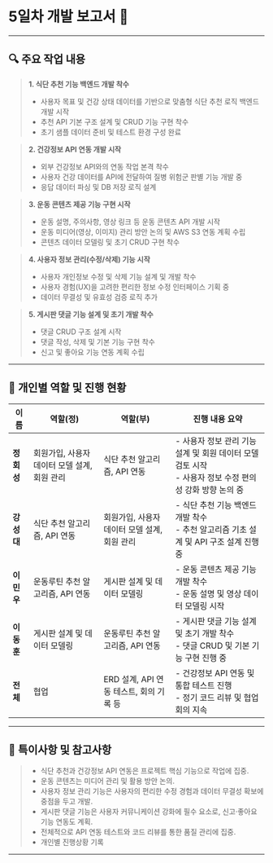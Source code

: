 # 5일차 개발 보고서 📅

---

## 🔍 **주요 작업 내용**

> **1. 식단 추천 기능 백엔드 개발 착수**  
> - 사용자 목표 및 건강 상태 데이터를 기반으로 맞춤형 식단 추천 로직 백엔드 개발 시작  
> - 추천 API 기본 구조 설계 및 CRUD 기능 구현 착수  
> - 초기 샘플 데이터 준비 및 테스트 환경 구성 완료  

> **2. 건강정보 API 연동 개발 시작**  
> - 외부 건강정보 API와의 연동 작업 본격 착수  
> - 사용자 건강 데이터를 API에 전달하여 질병 위험군 판별 기능 개발 중  
> - 응답 데이터 파싱 및 DB 저장 로직 설계  

> **3. 운동 콘텐츠 제공 기능 구현 시작**  
> - 운동 설명, 주의사항, 영상 링크 등 운동 콘텐츠 API 개발 시작  
> - 운동 미디어(영상, 이미지) 관리 방안 논의 및 AWS S3 연동 계획 수립  
> - 콘텐츠 데이터 모델링 및 초기 CRUD 구현 착수  

> **4. 사용자 정보 관리(수정/삭제) 기능 시작**  
> - 사용자 개인정보 수정 및 삭제 기능 설계 및 개발 착수  
> - 사용자 경험(UX)을 고려한 편리한 정보 수정 인터페이스 기획 중  
> - 데이터 무결성 및 유효성 검증 로직 추가  

> **5. 게시판 댓글 기능 설계 및 초기 개발 착수**  
> - 댓글 CRUD 구조 설계 시작  
> - 댓글 작성, 삭제 및 기본 기능 구현 착수  
> - 신고 및 좋아요 기능 연동 계획 수립  

---

## 👥 **개인별 역할 및 진행 현황**

| 이름   | 역할(정)                                     | 역할(부)                                           | **진행 내용 요약**                                         |
|--------|----------------------------------------------|--------------------------------------------------|------------------------------------------------------------|
| **정회성** | 회원가입, 사용자 데이터 모델 설계, 회원 관리 | 식단 추천 알고리즘, API 연동                       | - 사용자 정보 관리 기능 설계 및 회원 데이터 모델 검토 시작<br>- 사용자 정보 수정 편의성 강화 방향 논의 중 |
| **강성대** | 식단 추천 알고리즘, API 연동                  | 회원가입, 사용자 데이터 모델 설계, 회원 관리      | - 식단 추천 기능 백엔드 개발 착수<br>- 추천 알고리즘 기초 설계 및 API 구조 설계 진행 중 |
| **이민우** | 운동루틴 추천 알고리즘, API 연동               | 게시판 설계 및 데이터 모델링                       | - 운동 콘텐츠 제공 기능 개발 착수<br>- 운동 설명 및 영상 데이터 모델링 시작 |
| **이동훈** | 게시판 설계 및 데이터 모델링                   | 운동루틴 추천 알고리즘, API 연동                    | - 게시판 댓글 기능 설계 및 초기 개발 착수<br>- 댓글 CRUD 및 기본 기능 구현 진행 중 |
| **전체** | 협업                                          | ERD 설계, API 연동 테스트, 회의 기록 등             | - 건강정보 API 연동 및 통합 테스트 진행<br>- 정기 코드 리뷰 및 협업 회의 지속 |

---

## 📝 **특이사항 및 참고사항**

> - 식단 추천과 건강정보 API 연동은 프로젝트 핵심 기능으로 작업에 집중.  
> - 운동 콘텐츠는 미디어 관리 및 활용 방안 논의.  
> - 사용자 정보 관리 기능은 사용자의 편리한 수정 경험과 데이터 무결성 확보에 중점을 두고 개발.  
> - 게시판 댓글 기능은 사용자 커뮤니케이션 강화에 필수 요소로, 신고·좋아요 기능 연동도 계획.  
> - 전체적으로 API 연동 테스트와 코드 리뷰를 통한 품질 관리에 집중.  
> - 개인별 진행상황 기록
---
